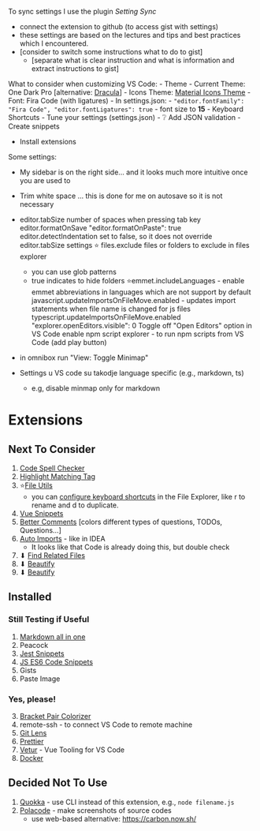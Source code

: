To sync settings I use the plugin *Setting Sync*
- connect the extension to github (to access gist with settings)
- these settings are based on the lectures and tips and best practices which I encountered.
- [consider to switch some instructions what to do to gist]
  - [separate what is clear instruction and what is information and extract instructions to gist]

What to consider when customizing VS Code:
	- Theme
		- Current Theme: One Dark Pro [alternative: [Dracula](https://marketplace.visualstudio.com/items?itemName=dracula-theme.theme-dracula)]
		- Icons Theme: [Material Icons Theme](https://marketplace.visualstudio.com/items?itemName=PKief.material-icon-theme)
	- Font: Fira Code (with ligatures)
		- In settings.json:
			- ```"editor.fontFamily": "Fira Code", "editor.fontLigatures": true```
			- font size to **15**
	- Keyboard Shortcuts
	- Tune your settings (settings.json)
	- ❔ Add JSON validation
	- Create snippets
  - Install extensions

Some settings:
  - My sidebar is on the right side… and it looks much more intuitive once you are used to
  - Trim white space … this is done for me on autosave so it is not necessary
  - editor.tabSize	number of spaces when pressing tab key
  editor.formatOnSave
  "editor.formatOnPaste": true
  editor.detectIndentation	set to false, so it does not override editor.tabSize settings
  ⭐ files.exclude	files or folders to exclude in files explorer
    - you can use glob patterns
    - true indicates to hide folders
  ⭐emmet.includeLanguages	- enable emmet abbreviations in languages which are not support by default
  javascript.updateImportsOnFileMove.enabled - updates import statements when file name is changed for js files
  typescript.updateImportsOnFileMove.enabled
  "explorer.openEditors.visible": 0	Toggle off "Open Editors" option in VS Code
  enable npm script explorer	- to run npm scripts from VS Code (add play button)
  - in omnibox run "View: Toggle Minimap"

- Settings u VS code su takodje language specific (e.g., markdown, ts)
	- e.g, disable minmap only for markdown

# Extensions
## Next To Consider
1. [Code Spell Checker](https://marketplace.visualstudio.com/items?itemName=streetsidesoftware.code-spell-checker)
2. [Highlight Matching Tag](https://marketplace.visualstudio.com/items?itemName=vincaslt.highlight-matching-tag)
3. ⭐[File Utils](https://marketplace.visualstudio.com/items?itemName=sleistner.vscode-fileutils)
   - you can [configure keyboard shortcuts](https://gist.github.com/elado/febe110a1df66089df1a2cddd0c801cb) in the File Explorer, like r to rename and d to duplicate.
4. [Vue Snippets](https://marketplace.visualstudio.com/items?itemName=sdras.vue-vscode-snippets)
5. [Better Comments](https://marketplace.visualstudio.com/items?itemName=aaron-bond.better-comments) [colors different types of questions, TODOs, Questions…]
6. [Auto Imports](https://marketplace.visualstudio.com/items?itemName=steoates.autoimport) - like in IDEA
   - It looks like that Code is already doing this, but double check
7. ⬇ [Find Related Files](https://marketplace.visualstudio.com/items?itemName=eamodio.find-related)
8. ⬇ [Beautify](https://marketplace.visualstudio.com/items?itemName=HookyQR.beautify)
9. ⬇ [Beautify](https://marketplace.visualstudio.com/items?itemName=HookyQR.beautify)

## Installed
### Still Testing if Useful
1. [Markdown all in one](https://marketplace.visualstudio.com/items?itemName=yzhang.markdown-all-in-one)
2. Peacock
3. [Jest Snippets](https://marketplace.visualstudio.com/items?itemName=andys8.jest-snippets)
4. [JS ES6 Code Snippets](https://marketplace.visualstudio.com/items?itemName=xabikos.JavaScriptSnippets)
5. Gists
6. Paste Image

### Yes, please!
3. [Bracket Pair Colorizer](https://marketplace.visualstudio.com/items?itemName=CoenraadS.bracket-pair-colorizer)
4. remote-ssh - to connect VS Code to remote machine
6. [Git Lens](https://marketplace.visualstudio.com/items?itemName=eamodio.gitlens)
7. [Prettier](https://marketplace.visualstudio.com/items?itemName=esbenp.prettier-vscode)
8. [Vetur](https://marketplace.visualstudio.com/items?itemName=octref.vetur) - Vue Tooling for VS Code
9. [Docker](https://marketplace.visualstudio.com/items?itemName=ms-azuretools.vscode-docker)


## Decided Not To Use
1. [Quokka](https://marketplace.visualstudio.com/items?itemName=WallabyJs.quokka-vscode) - use CLI instead of this extension, e.g., `node filename.js`
2. [Polacode](https://marketplace.visualstudio.com/items?itemName=pnp.polacode) - make screenshots of source codes
   - use web-based alternative: https://carbon.now.sh/
